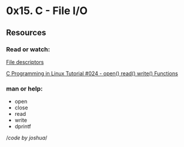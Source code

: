 # 0x15. C - File I/O
## Resources 
### Read or watch:

[File descriptors](https://en.wikipedia.org/wiki/File_descriptor)


[C Programming in Linux Tutorial #024 - open() read() write() Functions](https://www.youtube.com/watch?v=dP3N8g7h8gY)

### man or help:
   - open
   - close
   - read
   - write
   - dprintf

/*code by joshua*/
